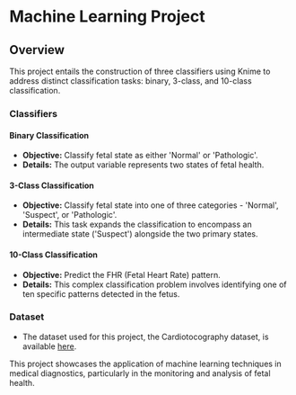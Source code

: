 # Machine Learning Project

## Overview
This project entails the construction of three classifiers using Knime to address distinct classification tasks: binary, 3-class, and 10-class classification.

### Classifiers

#### Binary Classification
- **Objective:** Classify fetal state as either 'Normal' or 'Pathologic'.
- **Details:** The output variable represents two states of fetal health.

#### 3-Class Classification
- **Objective:** Classify fetal state into one of three categories - 'Normal', 'Suspect', or 'Pathologic'.
- **Details:** This task expands the classification to encompass an intermediate state ('Suspect') alongside the two primary states.

#### 10-Class Classification
- **Objective:** Predict the FHR (Fetal Heart Rate) pattern.
- **Details:** This complex classification problem involves identifying one of ten specific patterns detected in the fetus.

### Dataset
- The dataset used for this project, the Cardiotocography dataset, is available [here](https://archive.ics.uci.edu/ml/datasets/cardiotocography#).

This project showcases the application of machine learning techniques in medical diagnostics, particularly in the monitoring and analysis of fetal health.


